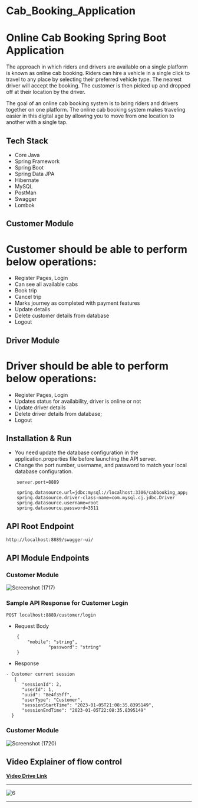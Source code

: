 # Cab_Booking_Application
# Online Cab Booking Spring Boot Application

The approach in which riders and drivers are available on a single platform is known as online cab booking. Riders can hire a vehicle in a single click to travel to any place by selecting their preferred vehicle type. The nearest driver will accept the booking. The customer is then picked up and dropped off at their location by the driver.

The goal of an online cab booking system is to bring riders and drivers together on one platform. The online cab booking system makes traveling easier in this digital age by allowing you to move from one location to another with a single tap.


## Tech Stack

- Core Java
- Spring Framework
- Spring Boot
- Spring Data JPA
- Hibernate
- MySQL
- PostMan
- Swagger
- Lombok

## Customer Module

# Customer should  be able to perform below operations:  

- Register Pages, Login 
- Can see all available cabs
- Book trip
- Cancel trip
- Marks journey as completed with payment features
- Update details
- Delete customer details from database
- Logout

## Driver Module

# Driver should be able to perform below operations:

- Register Pages, Login
- Updates status for availability, driver is online or not
- Update driver details
- Delete driver details from database;
- Logout

## Installation & Run

- You need update the database configuration in the application.properties file before launching the API server.
- Change the port number, username, and password to match your local database configuration.

```
    server.port=8889

    spring.datasource.url=jdbc:mysql://localhost:3306/cabbooking_app;
    spring.datasource.driver-class-name=com.mysql.cj.jdbc.Driver
    spring.datasource.username=root
    spring.datasource.password=3511

```

## API Root Endpoint

`http://localhost:8889/swagger-ui/`

## API Module Endpoints

### Customer Module

![Screenshot (1717)](https://user-images.githubusercontent.com/101390725/210817779-6083cfad-d096-4298-9c4a-5ffa7b00240f.png) 

### Sample API Response for Customer Login

`POST localhost:8889/customer/login`

- Request Body

```
	{
  		"mobile": "string",
                "password": "string"
	}
```

- Response

```
- Customer current session
   {
	  "sessionId": 2,
	  "userId": 1,
	  "uuid": "8e4f35ff",
	  "userType": "Customer",
	  "sessionStartTime": "2023-01-05T21:08:35.8395149",
	  "sessionEndTime": "2023-01-05T22:08:35.8395149"
  }

```

### Customer Module

![Screenshot (1720)](https://user-images.githubusercontent.com/101390725/210823236-5975a29c-341e-4f38-8a06-45dc829f2aab.png)


## Video Explainer of flow control

<a href="https://drive.google.com/file/d/1Rd4X7QPTFs5r3PWmyLEfo6529FRw_oXs/view?usp=sharing">**Video Drive Link** </a> 


---

 ![6](https://user-images.githubusercontent.com/36689521/204778350-49507557-c070-477b-a571-052fc593ea72.jpg)

---


